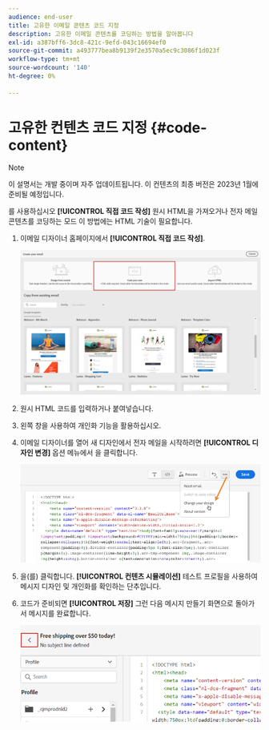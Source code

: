 ```yaml
---
audience: end-user
title: 고유한 이메일 콘텐츠 코드 지정
description: 고유한 이메일 콘텐츠를 코딩하는 방법을 알아봅니다
exl-id: a387bff6-3dc8-421c-9efd-043c16694ef0
source-git-commit: a493777bea8b9139f2e3570a5ec9c3086f1d023f
workflow-type: tm+mt
source-wordcount: '140'
ht-degree: 0%

---
```


# 고유한 컨텐츠 코드 지정 {#code-content}

>[!NOTE]
>
>이 설명서는 개발 중이며 자주 업데이트됩니다. 이 컨텐츠의 최종 버전은 2023년 1월에 준비될 예정입니다.

를 사용하십시오 **[!UICONTROL 직접 코드 작성]** 원시 HTML을 가져오거나 전자 메일 콘텐츠를 코딩하는 모드 이 방법에는 HTML 기술이 필요합니다.

1. 이메일 디자이너 홈페이지에서 **[!UICONTROL 직접 코드 작성]**.

   ![](assets/code-your-own.png)

1. 원시 HTML 코드를 입력하거나 붙여넣습니다.

1. 왼쪽 창을 사용하여 개인화 기능을 활용하십시오.

1. 이메일 디자이너를 열어 새 디자인에서 전자 메일을 시작하려면 **[!UICONTROL 디자인 변경]** 옵션 메뉴에서 을 클릭합니다.

   ![](assets/code-editor-change-design.png)

1. 을(를) 클릭합니다. **[!UICONTROL 컨텐츠 시뮬레이션]** 테스트 프로필을 사용하여 메시지 디자인 및 개인화를 확인하는 단추입니다.

1. 코드가 준비되면 **[!UICONTROL 저장]** 그런 다음 메시지 만들기 화면으로 돌아가서 메시지를 완료합니다.

   ![](assets/code-editor-save.png)
